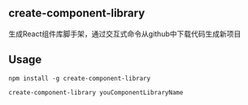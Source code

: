 ## create-component-library 

生成React组件库脚手架，通过交互式命令从github中下载代码生成新项目

## Usage
```
npm install -g create-component-library

create-component-library youComponentLibraryName
```